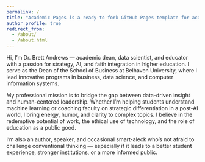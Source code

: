 ```yaml
---
permalink: /
title: "Academic Pages is a ready-to-fork GitHub Pages template for academic personal websites"
author_profile: true
redirect_from: 
  - /about/
  - /about.html
---
```


Hi, I’m Dr. Brett Andrews — academic dean, data scientist, and educator with a passion for strategy, AI, and faith integration in higher education. I serve as the Dean of the School of Business at Belhaven University, where I lead innovative programs in business, data science, and computer information systems.

My professional mission is to bridge the gap between data-driven insight and human-centered leadership. Whether I’m helping students understand machine learning or coaching faculty on strategic differentiation in a post-AI world, I bring energy, humor, and clarity to complex topics. I believe in the redemptive potential of work, the ethical use of technology, and the role of education as a public good.

I’m also an author, speaker, and occasional smart-aleck who’s not afraid to challenge conventional thinking — especially if it leads to a better student experience, stronger institutions, or a more informed public.
